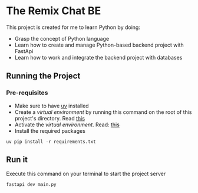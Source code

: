 # The Remix Chat BE

This project is created for me to learn Python by doing:

* Grasp the concept of Python language
* Learn how to create and manage Python-based backend project with FastApi
* Learn how to work and integrate the backend project with databases

## Running the Project

### Pre-requisites

* Make sure to have [uv](https://docs.astral.sh/uv/) installed
* Create a *virtual environment* by running this command on the root of this project's directory. Read [this](https://docs.astral.sh/uv/pip/environments/)
* Activate the *virtual environment*. Read: [this](https://docs.astral.sh/uv/pip/environments/#using-a-virtual-environment)
* Install the required packages

```shell
uv pip install -r requirements.txt
```

## Run it

Execute this command on your terminal to start the project server

```shell
fastapi dev main.py
```
